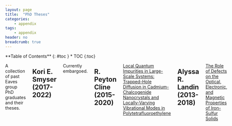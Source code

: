```yaml
---
layout: page
title:  "PhD Theses"
categories:
    - appendix
tags:
    - appendix
header: no
breadcrumb: true
---
```

<div class="row">
<div class="medium-4 medium-push-8 columns" markdown="1">
<div class="panel radius" markdown="1">
**Table of Contents**
{: #toc }
*  TOC
{:toc}
</div>
</div><!-- /.medium-4.columns -->

<div class="medium-8 medium-pull-4 columns" markdown="1">

A collection of past Eaves group PhD graduates and their theses.  

## Kori E. Smyser (2017-2022)

Currently embargoed.

## R. Peyton Cline (2015-2020)

<a class="theses" href="/Manuals/assets/files/theses/R_Peyton_Cline.pdf">Local Quantum Impurities in Large-Scale Systems: Trapped-Hole Diffusion in Cadmium-Chalcogenide Nanocrystals and Locally-Varying Vibrational Modes in Polytetrafluoroethylene</a>

## Alyssa R. Landin (2013-2018)

<a class="theses" href="/Manuals/assets/files/theses/Alyssa_Landin.pdf">The Role of Defects on the Optical, Electronic, and Magnetic Properties of Iron-Sulfur Solids</a>

## Steven E. Strong (2012-2017)

<a class="theses" href="/Manuals/assets/files/theses/Steve_Strong.pdf">Molecular Dynamics in Mesoscopic Equilibrium and Nonequilibrium Systems with Applications in Sustainability</a>

## Paul Emery Teichen (2009-2015)

<a class="theses" href="/Manuals/assets/files/theses/Paul_Teichen.pdf">Multielectron Dynamics of Singlet Fission in the Condensed Phase</a>

## Joseph H.J. Ostrowski (2009-2014)

<a class="theses" href="/Manuals/assets/files/theses/Joe_Ostrowski.pdf">Tunable Surface Hydrophobicity and Fluid Transport through Nanoporous Membranes</a>


